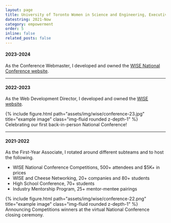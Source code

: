 ```yaml
---
layout: page
title: University of Toronto Women in Science and Engineering, Executive
datestring: 2021-Now
category: empowerment
order: 5
inline: false
related_posts: false
---
```


#### 2023-2024

As the Conference Webmaster, I developed and owned the <a href="https://conference.wiseuoft.org/">WISE National Conference website</a>.

***

#### 2022-2023

As the Web Development Director, I developed and owned the <a href="https://wiseuoft.org/">WISE website</a>.

<div class="row justify-content-sm-center">
    <div class="col-sm mt-3 mt-md-0">
        {% include figure.html path="assets/img/wise/conference-23.jpg" title="example image" class="img-fluid rounded z-depth-1" %}
    </div>
</div>
<div class="caption">
    Celebrating our first back-in-person National Conference!
</div>

***

#### 2021-2022

As the First-Year Associate, I rotated around different subteams and to host the following. 
<ul>
    <li>WISE National Conference Competitions, 500+ attendees and $5K+ in prices</li>
    <li>WISE and Cheese Networking, 20+ companies and 80+ students</li>
    <li>High School Conference, 70+ students</li>
    <li>Industry Mentorship Program, 25+ mentor-mentee pairings</li>
</ul>

<div class="row justify-content-sm-center">
    <div class="col-sm mt-3 mt-md-0">
        {% include figure.html path="assets/img/wise/conference-22.png" title="example image" class="img-fluid rounded z-depth-1" %}
    </div>
</div>
<div class="caption">
    Announcing Competitions winners at the virtual National Conference closing ceremony.
</div>